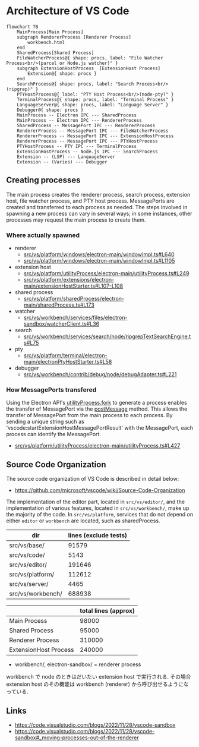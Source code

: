 
# Architecture of VS Code

```mermaid
flowchart TB
    MainProcess[Main Process]
    subgraph RendererProcess [Renderer Process]
        workbench.html
    end
    SharedProcess[Shared Process]
    FileWatcherProcess@{ shape: procs, label: "File Watcher Process<br/>(parcel or Node.js watcher)" }
    subgraph ExtensionHostProcess  [ExtensionHost Process]
        Extension@{ shape: procs }
    end
    SearchProcess@{ shape: procs, label: "Search Process<br/>(ripgrep)" }
    PTYHostProcess@{ label: "PTY Host Process<br/>(node-pty)" }
    TerminalProcess@{ shape: procs, label: "Terminal Process" }
    LanguageServer@{ shape: procs, label: "Language Server" }
    Debugger@{ shape: procs }
    MainProcess -- Electron IPC --- SharedProcess
    MainProcess -- Electron IPC --- RendererProcess
    SharedProcess -- MessagePort IPC --- RendererProcess
    RendererProcess -- MessagePort IPC --- FileWatcherProcess
    RendererProcess -- MessagePort IPC --- ExtensionHostProcess
    RendererProcess -- MessagePort IPC --- PTYHostProcess
    PTYHostProcess -- PTY IPC --- TerminalProcess
    ExtensionHostProcess -- Node.js IPC --- SearchProcess
    Extension -- (LSP) --- LanguageServer
    Extension -- (Varies) --- Debugger
```


## Creating processes

The main process creates the renderer process, search process, extension host, file watcher process, and PTY host process. MessagePorts are created and transferred to each process as needed. The steps involved in spawning a new process can vary in several ways; in some instances, other processes may request the main process to create them.

### Where actually spawned

- renderer 
  - [src/vs/platform/windows/electron-main/windowImpl.ts#L640](https://github.com/microsoft/vscode/blob/1f48d5756c8b17f17a9a3e2dda2aa0ad4e6b7ce3/src/vs/platform/windows/electron-main/windowImpl.ts#L640)
  - [src/vs/platform/windows/electron-main/windowImpl.ts#L1105](https://github.com/Microsoft/vscode/blob/1f48d5756c8b17f17a9a3e2dda2aa0ad4e6b7ce3/src/vs/platform/windows/electron-main/windowImpl.ts#L1105)
- extension host
  - [src/vs/platform/utilityProcess/electron-main/utilityProcess.ts#L249](https://github.com/Microsoft/vscode/blob/708b6aa379c2c9d12c65123c8934ca5a6a29046d/src/vs/platform/utilityProcess/electron-main/utilityProcess.ts#L249)
  - [src/vs/platform/extensions/electron-main/extensionHostStarter.ts#L107-L108](https://github.com/Microsoft/vscode/blob/708b6aa379c2c9d12c65123c8934ca5a6a29046d/src/vs/platform/extensions/electron-main/extensionHostStarter.ts#L107-L108)
- shared process
  - [src/vs/platform/sharedProcess/electron-main/sharedProcess.ts#L173](https://github.com/Microsoft/vscode/blob/708b6aa379c2c9d12c65123c8934ca5a6a29046d/src/vs/platform/sharedProcess/electron-main/sharedProcess.ts#L173)
- watcher
  - [src/vs/workbench/services/files/electron-sandbox/watcherClient.ts#L36](https://github.com/Microsoft/vscode/blob/708b6aa379c2c9d12c65123c8934ca5a6a29046d/src/vs/workbench/services/files/electron-sandbox/watcherClient.ts#L36)
- search
  - [src/vs/workbench/services/search/node/ripgrepTextSearchEngine.ts#L75](https://github.com/Microsoft/vscode/blob/ff48b17c8bac582dfa4deb088dd0bb88c3049d54/src/vs/workbench/services/search/node/ripgrepTextSearchEngine.ts#L75)
- pty
  - [src/vs/platform/terminal/electron-main/electronPtyHostStarter.ts#L58](https://github.com/Microsoft/vscode/blob/708b6aa379c2c9d12c65123c8934ca5a6a29046d/src/vs/platform/terminal/electron-main/electronPtyHostStarter.ts#L58)
- debugger
  - [src/vs/workbench/contrib/debug/node/debugAdapter.ts#L221](https://github.com/Microsoft/vscode/blob/31092ac1a0f9e68026cd0796f184fd3dfe978069/src/vs/workbench/contrib/debug/node/debugAdapter.ts#L221)

### How MessagePorts transfered

Using the Electron API's [utilityProcess.fork](https://www.electronjs.org/docs/latest/api/utility-process#utilityprocessforkmodulepath-args-options) to generate a process enables the transfer of MessagePort via the [postMessage](https://www.electronjs.org/docs/latest/api/utility-process#childpostmessagemessage-transfer) method. This allows the transfer of MessagePort from the main process to each process. By sending a unique string such as 'vscode:startExtensionHostMessagePortResult' with the MessagePort, each process can identify the MessagePort.

- [src/vs/platform/utilityProcess/electron-main/utilityProcess.ts#L427](https://github.com/Microsoft/vscode/blob/708b6aa379c2c9d12c65123c8934ca5a6a29046d/src/vs/platform/utilityProcess/electron-main/utilityProcess.ts#L427)

## Source Code Organization

The source code organization of VS Code is described in detail below:

- https://github.com/microsoft/vscode/wiki/Source-Code-Organization

The implementation of the editor part, located in `src/vs/editor/`, and the implementation of various features, located in `src/vs/workbench/`, make up the majority of the code.
In `src/vs/platform`, services that do not depend on either `editor` or `workbench` are located, such as sharedProcess.

| dir | lines (exclude tests) |
| --- | --- |
| src/vs/base/ | 91579 |
| src/vs/code/ | 5143 |
| src/vs/editor/ | 191646 |
| src/vs/platform/ | 112612 |
| src/vs/server/ | 4465 | 
| src/vs/workbench/ | 688938 |

|     | total lines (approx) |
| --- | --- |
| Main Process | 98000 |
| Shared Process | 95000 |
| Renderer Process | 310000 |
| ExtensionHost Process | 240000 |

- workbench/, electron-sandbox/ = renderer process

workbench で node のときはだいたい extension host で実行される. その場合 extension host のその機能は
workbench (renderer) から呼び出せるようになっている.

## Links


- https://code.visualstudio.com/blogs/2022/11/28/vscode-sandbox
- https://code.visualstudio.com/blogs/2022/11/28/vscode-sandbox#_moving-processes-out-of-the-renderer
